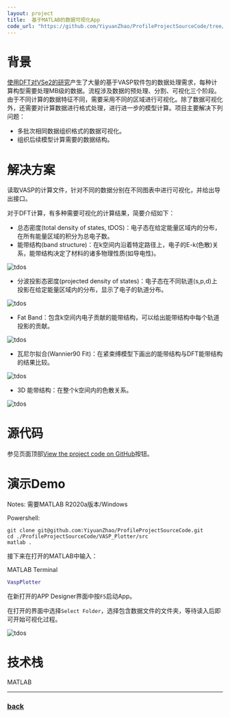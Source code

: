 ```yaml
---
layout: project
title:  基于MATLAB的数据可视化App
code_url: "https://github.com/YiyuanZhao/ProfileProjectSourceCode/tree/main/VASP_Plotter"
---
```


# 背景
[使用DFT对VSe2的研究](/research/VSe2_Ab_initio)产生了大量的基于VASP软件包的数据处理需求，每种计算构型需要处理MB级的数据。流程涉及数据的预处理、分割、可视化三个阶段。由于不同计算的数据特征不同，需要采用不同的区域进行可视化。除了数据可视化外，还需要对计算数据进行格式处理，进行进一步的模型计算。项目主要解决下列问题：
 - 多批次相同数据组织格式的数据可视化。
 - 组织后续模型计算需要的数据结构。

# 解决方案
读取VASP的计算文件，针对不同的数据分别在不同图表中进行可视化，并给出导出接口。

对于DFT计算，有多种需要可视化的计算结果，简要介绍如下：
 - 总态密度(total density of states, tDOS)：电子态在给定能量区域内的分布，在所有能量区域的积分为总电子数。
 - 能带结构(band structure)：在k空间内沿着特定路径上，电子的E-k(色散)关系，能带结构决定了材料的诸多物理性质(如导电性)。

![tdos](/image/app_tdos.gif)

 - 分波投影态密度(projected density of states)：电子态在不同轨道(s,p,d)上投影在给定能量区域内的分布，显示了电子的轨道分布。

![tdos](/image/app_pdos.gif)

 - Fat Band：包含k空间内电子贡献的能带结构，可以给出能带结构中每个轨道投影的贡献。

![tdos](/image/app_fatband.gif)

 - 瓦尼尔拟合(Wannier90 Fit)：在紧束缚模型下画出的能带结构与DFT能带结构的结果比较。

![tdos](/image/app_wannierFit.gif)

 - 3D 能带结构：在整个k空间内的色散关系。

![tdos](/image/app_3dBandStructure.gif)

# 源代码
参见页面顶部[View the project code on GitHub]()按钮。
# 演示Demo
Notes: 需要MATLAB R2020a版本/Windows

Powershell:
```shell
git clone git@github.com:YiyuanZhao/ProfileProjectSourceCode.git
cd ./ProfileProjectSourceCode/VASP_Plotter/src
matlab .
```
接下来在打开的MATLAB中输入：

MATLAB Terminal
```matlab
VaspPlotter
```
在新打开的APP Designer界面中按``F5``启动App。

在打开的界面中选择``Select Folder``，选择包含数据文件的文件夹，等待读入后即可开始可视化过程。

![tdos](/image/app_init.gif)

# 技术栈
MATLAB

* * *
### [back](/)